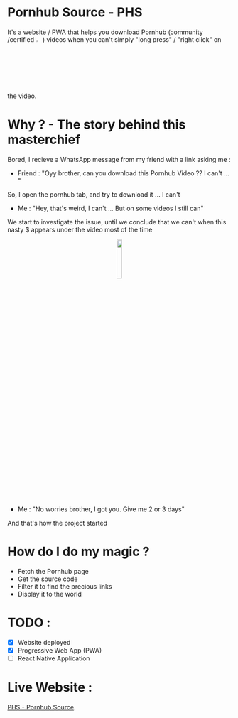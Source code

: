 # Pornhub Source - PHS

It's a website / PWA that helps you download Pornhub (community /certified <img src="https://hedik.fr/imgs/phs/certified.png" width="3%">) videos when you can't simply "long press" / "right click" on the video.

# Why ? - The story behind this masterchief

  Bored, I recieve a WhatsApp message from my friend with a link asking me :
  
   - Friend : "Oyy brother, can you download this Pornhub Video ?? I can't ... "
    
   So, I open the pornhub tab, and try to download it ... I can't
    
   - Me : "Hey, that's weird, I can't ... But on some videos I still can"
    
   We start to investigate the issue, until we conclude that we can't when this nasty $ appears under the video most of the time
   
   <p align="center"><img src="https://hedik.fr/imgs/phs/nastyboy.png" width="15%"></p>
    
   - Me : "No worries brother, I got you. Give me 2 or 3 days"

   And that's how the project started


# How do I do my magic ?

  - Fetch the Pornhub page
  - Get the source code
  - Filter it to find the precious links
  - Display it to the world

# TODO :
  - [x] Website deployed
  - [x] Progressive Web App (PWA) 
  - [ ] React Native Application 

# Live Website :

[PHS - Pornhub Source](https://phsource.netlify.com/).
